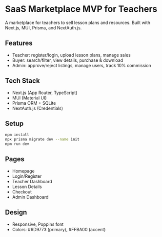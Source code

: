 # SaaS Marketplace MVP for Teachers

A marketplace for teachers to sell lesson plans and resources. Built with Next.js, MUI, Prisma, and NextAuth.js.

## Features
- Teacher: register/login, upload lesson plans, manage sales
- Buyer: search/filter, view details, purchase & download
- Admin: approve/reject listings, manage users, track 10% commission

## Tech Stack
- Next.js (App Router, TypeScript)
- MUI (Material UI)
- Prisma ORM + SQLite
- NextAuth.js (Credentials)

## Setup
```bash
npm install
npx prisma migrate dev --name init
npm run dev
```

## Pages
- Homepage
- Login/Register
- Teacher Dashboard
- Lesson Details
- Checkout
- Admin Dashboard

## Design
- Responsive, Poppins font
- Colors: #6D9773 (primary), #FFBA00 (accent)
